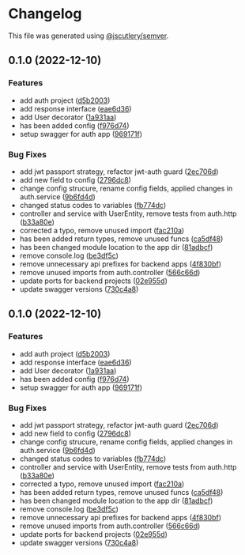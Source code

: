 # Changelog

This file was generated using [@jscutlery/semver](https://github.com/jscutlery/semver).

## 0.1.0 (2022-12-10)


### Features

* add auth project ([d5b2003](https://gitlog.ru:2222/Naris/soermono/commit/d5b200389ce011791cc2e3b6426ebad5cb89ff5e))
* add response interface ([eae6d36](https://gitlog.ru:2222/Naris/soermono/commit/eae6d36fd3b05b773a73a7c02b09adc0a282b92a))
* add User decorator ([1a931aa](https://gitlog.ru:2222/Naris/soermono/commit/1a931aa7df983fe1946aa4fed547268ee3bfffe7))
* has been added config ([f976d74](https://gitlog.ru:2222/Naris/soermono/commit/f976d74618551b999ebe70a3478ae4f2db8bf3d3))
* setup swagger for auth app ([969171f](https://gitlog.ru:2222/Naris/soermono/commit/969171f066a571b9072d9b47262148b39a0b7316))


### Bug Fixes

* add jwt passport strategy, refactor jwt-auth guard ([2ec706d](https://gitlog.ru:2222/Naris/soermono/commit/2ec706d73494b6d8db1ea57a482d754837a3628a))
* add new field to config ([2796dc8](https://gitlog.ru:2222/Naris/soermono/commit/2796dc8d15b3c74f463e499c37fe85f7ff8db148))
* change config strucure, rename config fields, applied changes in auth.service ([9b6fd4d](https://gitlog.ru:2222/Naris/soermono/commit/9b6fd4d78d2e19ec5944bb1ebfbc250ea1779f1e))
* changed status codes to variables ([fb774dc](https://gitlog.ru:2222/Naris/soermono/commit/fb774dcb9b6de2c805e74c39d45db3f2cdbac247))
* controller and service with UserEntity, remove tests from auth.http ([b33a80e](https://gitlog.ru:2222/Naris/soermono/commit/b33a80eda494916814f71483f6be31cd552b1c05))
* corrected a typo, remove unused import ([fac210a](https://gitlog.ru:2222/Naris/soermono/commit/fac210a25171a01b5fbf792c6f2e0cc50227fe10))
* has been added return types, remove unused funcs ([ca5df48](https://gitlog.ru:2222/Naris/soermono/commit/ca5df48c3bd7ac5344282dfffa41e5d807cebb39))
* has been changed module location to the app dir ([81adbcf](https://gitlog.ru:2222/Naris/soermono/commit/81adbcfa81f2c26c082a6b95a39ed48e87d3f02c))
* remove console.log ([be3df5c](https://gitlog.ru:2222/Naris/soermono/commit/be3df5cf6daca54ae2e8869ee1651846d55a072d))
* remove unnecessary api prefixes for backend apps ([4f830bf](https://gitlog.ru:2222/Naris/soermono/commit/4f830bfbd6c5ac6cd70504ef4a882a3d41f5854d))
* remove unused imports from auth.controller ([566c66d](https://gitlog.ru:2222/Naris/soermono/commit/566c66d14baf16c373959e479318209e77e944fe))
* update ports for backend projects ([02e955d](https://gitlog.ru:2222/Naris/soermono/commit/02e955dfcc67113925dad2cfe249787b84188c7c))
* update swagger versions ([730c4a8](https://gitlog.ru:2222/Naris/soermono/commit/730c4a8e1fba62fbec6a0e150e6e7ac369521338))

## 0.1.0 (2022-12-10)


### Features

* add auth project ([d5b2003](https://gitlog.ru:2222/Naris/soermono/commit/d5b200389ce011791cc2e3b6426ebad5cb89ff5e))
* add response interface ([eae6d36](https://gitlog.ru:2222/Naris/soermono/commit/eae6d36fd3b05b773a73a7c02b09adc0a282b92a))
* add User decorator ([1a931aa](https://gitlog.ru:2222/Naris/soermono/commit/1a931aa7df983fe1946aa4fed547268ee3bfffe7))
* has been added config ([f976d74](https://gitlog.ru:2222/Naris/soermono/commit/f976d74618551b999ebe70a3478ae4f2db8bf3d3))
* setup swagger for auth app ([969171f](https://gitlog.ru:2222/Naris/soermono/commit/969171f066a571b9072d9b47262148b39a0b7316))


### Bug Fixes

* add jwt passport strategy, refactor jwt-auth guard ([2ec706d](https://gitlog.ru:2222/Naris/soermono/commit/2ec706d73494b6d8db1ea57a482d754837a3628a))
* add new field to config ([2796dc8](https://gitlog.ru:2222/Naris/soermono/commit/2796dc8d15b3c74f463e499c37fe85f7ff8db148))
* change config strucure, rename config fields, applied changes in auth.service ([9b6fd4d](https://gitlog.ru:2222/Naris/soermono/commit/9b6fd4d78d2e19ec5944bb1ebfbc250ea1779f1e))
* changed status codes to variables ([fb774dc](https://gitlog.ru:2222/Naris/soermono/commit/fb774dcb9b6de2c805e74c39d45db3f2cdbac247))
* controller and service with UserEntity, remove tests from auth.http ([b33a80e](https://gitlog.ru:2222/Naris/soermono/commit/b33a80eda494916814f71483f6be31cd552b1c05))
* corrected a typo, remove unused import ([fac210a](https://gitlog.ru:2222/Naris/soermono/commit/fac210a25171a01b5fbf792c6f2e0cc50227fe10))
* has been added return types, remove unused funcs ([ca5df48](https://gitlog.ru:2222/Naris/soermono/commit/ca5df48c3bd7ac5344282dfffa41e5d807cebb39))
* has been changed module location to the app dir ([81adbcf](https://gitlog.ru:2222/Naris/soermono/commit/81adbcfa81f2c26c082a6b95a39ed48e87d3f02c))
* remove console.log ([be3df5c](https://gitlog.ru:2222/Naris/soermono/commit/be3df5cf6daca54ae2e8869ee1651846d55a072d))
* remove unnecessary api prefixes for backend apps ([4f830bf](https://gitlog.ru:2222/Naris/soermono/commit/4f830bfbd6c5ac6cd70504ef4a882a3d41f5854d))
* remove unused imports from auth.controller ([566c66d](https://gitlog.ru:2222/Naris/soermono/commit/566c66d14baf16c373959e479318209e77e944fe))
* update ports for backend projects ([02e955d](https://gitlog.ru:2222/Naris/soermono/commit/02e955dfcc67113925dad2cfe249787b84188c7c))
* update swagger versions ([730c4a8](https://gitlog.ru:2222/Naris/soermono/commit/730c4a8e1fba62fbec6a0e150e6e7ac369521338))
